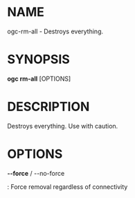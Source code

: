 # NAME

ogc-rm-all - Destroys everything.

# SYNOPSIS

**ogc rm-all** \[OPTIONS\]

# DESCRIPTION

Destroys everything. Use with caution.

# OPTIONS

**\--force** / \--no-force

:   Force removal regardless of connectivity

